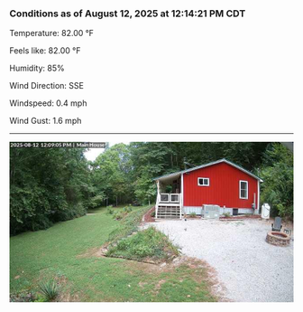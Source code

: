 ### Conditions as of August 12, 2025 at 12:14:21 PM CDT 

Temperature: 82.00 &deg;F

Feels like: 82.00 &deg;F

Humidity: 85%

Wind Direction: SSE

Windspeed: 0.4 mph

Wind Gust: 1.6 mph

---

<img src="./images/latest.jpeg"/>


